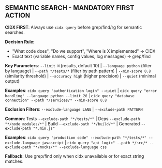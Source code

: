## SEMANTIC SEARCH - MANDATORY FIRST ACTION

**CIDX FIRST**: Always use `cidx query` before grep/find/rg for semantic searches.

**Decision Rule**:
- "What code does", "Do we support", "Where is X implemented" → CIDX
- Exact text (variable names, config values, log messages) → grep/find

**Key Parameters**: `--limit N` (results, default 10) | `--language python` (filter by language) | `--path */tests/*` (filter by path pattern) | `--min-score 0.8` (similarity threshold) | `--accuracy high` (higher precision) | `--quiet` (minimal output)

**Examples**: `cidx query "authentication login" --quiet` | `cidx query "error handling" --language python --limit 20` | `cidx query "database connection" --path */services/* --min-score 0.8`

**Exclusion Filters**: `--exclude-language LANG` | `--exclude-path PATTERN`

**Common**: Tests `--exclude-path "*/tests/*"` | Deps `--exclude-path "*/node_modules/*"` | Build `--exclude-path "*/build/*"` | Generated `--exclude-path "*.min.js"`

**Examples**: `cidx query "production code" --exclude-path "*/tests/*" --exclude-language javascript` | `cidx query "api logic" --path */src/* --exclude-path "*/mocks/*" --exclude-language css`

**Fallback**: Use grep/find only when cidx unavailable or for exact string matches.
